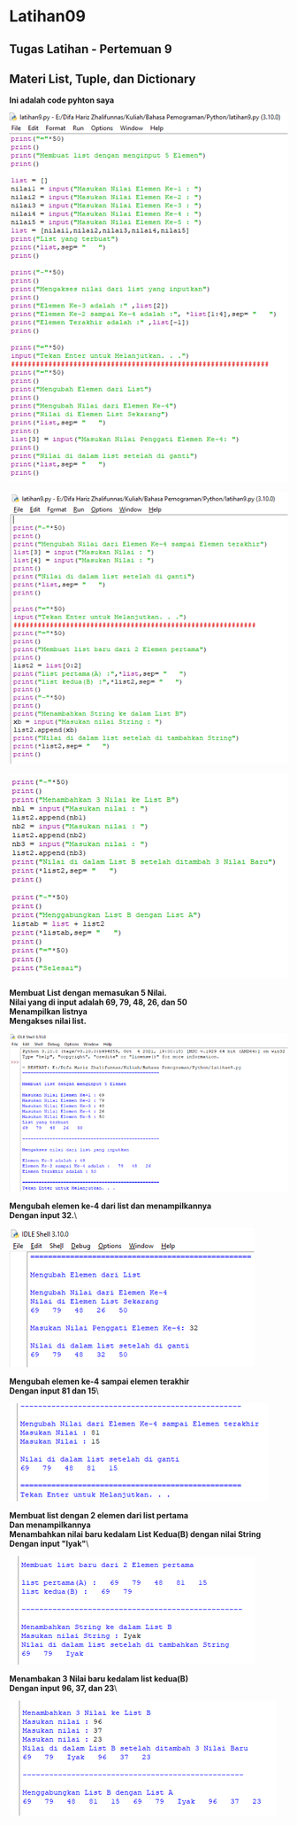# Latihan09
## Tugas Latihan - Pertemuan 9
## Materi List, Tuple, dan Dictionary

**Ini adalah code pyhton saya**

![IMG 1](screenshot/1.png)

![IMG 2](screenshot/2.png)

![IMG 3](screenshot/3.png)

**Membuat List dengan memasukan 5 Nilai.**\
**Nilai yang di input adalah 69, 79, 48, 26, dan 50**\
**Menampilkan listnya**\
**Mengakses nilai list.**

![IMG 4](screenshot/4.png)

**Mengubah elemen ke-4 dari list dan menampilkannya**\
**Dengan input 32.**\

![IMG 5](screenshot/5.png)

**Mengubah elemen ke-4 sampai elemen terakhir**\
**Dengan input 81 dan 15**\

![IMG 6](screenshot/6.png)

**Membuat list dengan 2 elemen dari list pertama**\
**Dan menampilkannya**\
**Menambahkan nilai baru kedalam List Kedua(B) dengan nilai String**\
**Dengan input "Iyak"**\

![IMG 7](screenshot/7.png)

**Menambakan 3 Nilai baru kedalam list kedua(B)**\
**Dengan input 96, 37, dan 23**\

![IMG 8](screenshot/8.png)